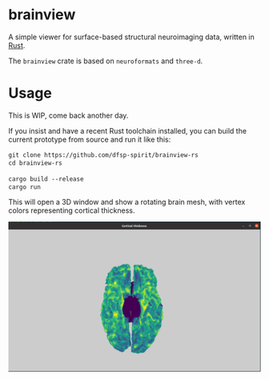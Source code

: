 # brainview

A simple viewer for surface-based structural neuroimaging data, written in [Rust](https://www.rust-lang.org/).

The `brainview` crate is based on `neuroformats` and `three-d`.

# Usage

This is WIP, come back another day. 

If you insist and have a recent Rust toolchain installed, you can build the current prototype from source and run it like this:

```
git clone https://github.com/dfsp-spirit/brainview-rs
cd brainview-rs

cargo build --release
cargo run
```

This will open a 3D window and show a rotating brain mesh, with vertex colors representing cortical thickness.

![Vis](./resources/web/brainview-rs.jpg?raw=true "Brain visualization.")



